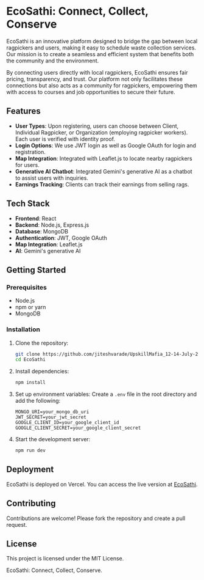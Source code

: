 # EcoSathi: Connect, Collect, Conserve

EcoSathi is an innovative platform designed to bridge the gap between local ragpickers and users, making it easy to schedule waste collection services. Our mission is to create a seamless and efficient system that benefits both the community and the environment.

By connecting users directly with local ragpickers, EcoSathi ensures fair pricing, transparency, and trust. Our platform not only facilitates these connections but also acts as a community for ragpickers, empowering them with access to courses and job opportunities to secure their future.

## Features

- **User Types**: Upon registering, users can choose between Client, Individual Ragpicker, or Organization (employing ragpicker workers). Each user is verified with identity proof.
- **Login Options**: We use JWT login as well as Google OAuth for login and registration.
- **Map Integration**: Integrated with Leaflet.js to locate nearby ragpickers for users.
- **Generative AI Chatbot**: Integrated Gemini's generative AI as a chatbot to assist users with inquiries.
- **Earnings Tracking**: Clients can track their earnings from selling rags.

## Tech Stack

- **Frontend**: React
- **Backend**: Node.js, Express.js
- **Database**: MongoDB
- **Authentication**: JWT, Google OAuth
- **Map Integration**: Leaflet.js
- **AI**: Gemini's generative AI

## Getting Started

### Prerequisites

- Node.js
- npm or yarn
- MongoDB

### Installation

1. Clone the repository:
    ```bash
    git clone https://github.com/jiteshvarade/UpskillMafia_12-14-July-2024.git
    cd EcoSathi
    ```

2. Install dependencies:
    ```bash
    npm install
    ```

3. Set up environment variables:
    Create a `.env` file in the root directory and add the following:
    ```env
    MONGO_URI=your_mongo_db_uri
    JWT_SECRET=your_jwt_secret
    GOOGLE_CLIENT_ID=your_google_client_id
    GOOGLE_CLIENT_SECRET=your_google_client_secret
    ```

4. Start the development server:
    ```bash
    npm run dev
    ```

## Deployment

EcoSathi is deployed on Vercel. You can access the live version at [EcoSathi](https://ecosathi.vercel.app/).

## Contributing

Contributions are welcome! Please fork the repository and create a pull request.

## License

This project is licensed under the MIT License.

<!--
## Contact

For any inquiries, please contact us at [your-email@example.com].
-->
EcoSathi: Connect, Collect, Conserve.
